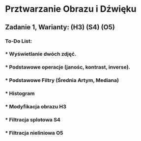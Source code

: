# Prztwarzanie Obrazu i Dźwięku
## Zadanie 1, Warianty: (H3) (S4) (O5)
### To-Do List:
### * Wyświetlanie dwóch zdjęć.
### * Podstawowe operacje (janośc, kontrast, inverse).
### * Podstawowe Filtry (Średnia Artym, Mediana)
### * Histogram
### * Modyfikacja obrazu H3
### * Filtracja splotowa S4
### * Filtracja nieliniowa O5